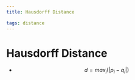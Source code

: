 ```yaml
---
title: Hausdorff Distance

tags: distance 
---
```


# Hausdorff Distance
- $$d= max_{i}(|p_{i}-q_{i}|)$$
































